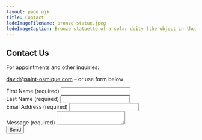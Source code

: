 ```yaml
---
layout: page.njk
title: Contact
ledeImageFilename: bronze-statue.jpeg
ledeImageCaption: Bronze statuette of a solar deity (the object in their left hand may be an incense box) Etruscan 3rd-2nd century BCE
---
```

<!-- Begin Mailchimp Signup Form -->
<!-- https://us17.admin.mailchimp.com/audience/forms/embedded-form/editor?id=1358751 -->
<!-- <link href="//cdn-images.mailchimp.com/embedcode/classic-071822.css" rel="stylesheet" type="text/css"> -->
<!-- <h2>Contact Us</h2> -->
## Contact Us
For appointments and other inquiries:

david@saint-osmique.com – or use form below

<div id="mc_embed_signup">
  <form action="https://gmail.us17.list-manage.com/subscribe/post?u=b7633fa6a9f5102615176078a&amp;id=a831f2671d&amp;f_id=00785de0f0" method="post" id="mc-embedded-subscribe-form" name="mc-embedded-subscribe-form" class="validate" target="_blank" novalidate>
    <div id="mc_embed_signup_scroll">
    <!-- <div class="indicates-required"><span class="asterisk">*</span> indicates required</div> -->
<div class="form-names">
  <div class="mc-field-group">
    <label for="mce-FNAME">First Name  <span class="required">(required)</span></label>
    <input type="text" value="" name="FNAME" class="" id="mce-FNAME" required>
    <span id="mce-FNAME-HELPERTEXT" class="helper_text"></span>
  </div>
  <div class="mc-field-group">
    <label for="mce-LNAME">Last Name  <span class="required">(required)</span></label>
    <input type="text" value="" name="LNAME" class="" id="mce-LNAME" required>
    <span id="mce-LNAME-HELPERTEXT" class="helper_text"></span>
  </div>
</div>
<div class="mc-field-group">
	<label for="mce-EMAIL">Email Address  <span class="required">(required)</span>
</label>
	<input type="email" value="" name="EMAIL" class="required email" id="mce-EMAIL" required>
	<span id="mce-EMAIL-HELPERTEXT" class="helper_text"></span>
</div>
<div class="mc-field-group">
	<label for="mce-MSG">Message  <span class="required">(required)</span></label>
	<textarea type="text" value="" name="MSG" class="" id="mce-MSG" required></textarea>
	<span id="mce-MSG-HELPERTEXT" class="helper_text"></span>
</div>
<div id="mce-responses" class="clear foot">
  <div class="response" id="mce-error-response" style="display:none"></div>
  <div class="response" id="mce-success-response" style="display:none"></div>
</div>    <!-- real people should not fill this in and expect good things - do not remove this or risk form bot signups-->
<div style="position: absolute; left: -5000px;" aria-hidden="true"><input type="text" name="b_b7633fa6a9f5102615176078a_a831f2671d" tabindex="-1" value=""></div>
  <div class="optionalParent">
    <div class="clear foot">
      <input type="submit" value="Send" name="send" id="mc-embedded-subscribe" class="button">
        <!-- <p class="brandingLogo"><a href="http://eepurl.com/isceNo" title="Mailchimp - email marketing made easy and fun"><img src="https://eep.io/mc-cdn-images/template_images/branding_logo_text_dark_dtp.svg"></a></p> -->
    </div>
  </div>
</div>
</form>
</div>
<script type='text/javascript' src='//s3.amazonaws.com/downloads.mailchimp.com/js/mc-validate.js'></script><script type='text/javascript'>(function($) {window.fnames = new Array(); window.ftypes = new Array();fnames[0]='EMAIL';ftypes[0]='email';fnames[1]='FNAME';ftypes[1]='text';fnames[2]='LNAME';ftypes[2]='text';fnames[3]='ADDRESS';ftypes[3]='address';fnames[4]='PHONE';ftypes[4]='phone';fnames[5]='MSG';ftypes[5]='text';}(jQuery));var $mcj = jQuery.noConflict(true);</script>
<!--End mc_embed_signup-->
